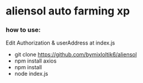 # aliensol auto farming xp

### how to use:
Edit Authorization & userAddress at index.js 

- git clone https://github.com/bymixloltik6/aliensol
- npm install axios
- npm install
- node index.js

